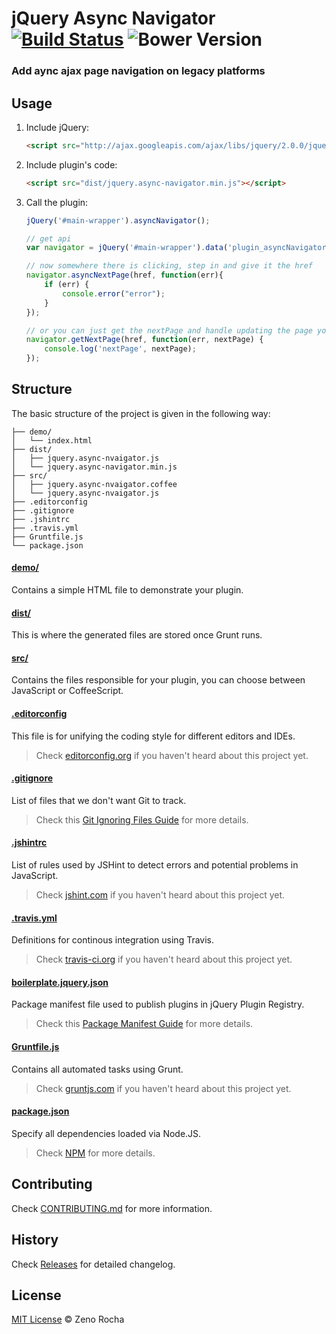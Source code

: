# jQuery Async Navigator [![Build Status](https://travis-ci.org/electblake/jquery-async-navigator.svg?branch=master)](https://travis-ci.org/electblake/jquery-async-navigator) ![Bower Version](https://badge.fury.io/bo/jquery-async-navigator.svg)

### Add aync ajax page navigation on legacy platforms

## Usage

1. Include jQuery:

	```html
	<script src="http://ajax.googleapis.com/ajax/libs/jquery/2.0.0/jquery.min.js"></script>
	```

2. Include plugin's code:

	```html
	<script src="dist/jquery.async-navigator.min.js"></script>
	```

3. Call the plugin:

	```javascript
	jQuery('#main-wrapper').asyncNavigator();
	
	// get api
	var navigator = jQuery('#main-wrapper').data('plugin_asyncNavigator');

	// now somewhere there is clicking, step in and give it the href
	navigator.asyncNextPage(href, function(err){
		if (err) {
			console.error("error");
		}
	});

	// or you can just get the nextPage and handle updating the page yourself
	navigator.getNextPage(href, function(err, nextPage) {
		console.log('nextPage', nextPage);
	});
	```

## Structure

The basic structure of the project is given in the following way:

```
├── demo/
│   └── index.html
├── dist/
│   ├── jquery.async-nvaigator.js
│   └── jquery.async-navigator.min.js
├── src/
│   ├── jquery.async-nvaigator.coffee
│   └── jquery.async-nvaigator.js
├── .editorconfig
├── .gitignore
├── .jshintrc
├── .travis.yml
├── Gruntfile.js
└── package.json
```

#### [demo/](https://github.com/jquery-async-navigator/boilerplate/tree/master/demo)

Contains a simple HTML file to demonstrate your plugin.

#### [dist/](https://github.com/jquery-async-navigator/boilerplate/tree/master/dist)

This is where the generated files are stored once Grunt runs.

#### [src/](https://github.com/jquery-async-navigator/boilerplate/tree/master/src)

Contains the files responsible for your plugin, you can choose between JavaScript or CoffeeScript.

#### [.editorconfig](https://github.com/jquery-async-navigator/boilerplate/tree/master/.editorconfig)

This file is for unifying the coding style for different editors and IDEs.

> Check [editorconfig.org](http://editorconfig.org) if you haven't heard about this project yet.

#### [.gitignore](https://github.com/jquery-async-navigator/boilerplate/tree/master/.gitignore)

List of files that we don't want Git to track.

> Check this [Git Ignoring Files Guide](https://help.github.com/articles/ignoring-files) for more details.

#### [.jshintrc](https://github.com/jquery-async-navigator/boilerplate/tree/master/.jshintrc)

List of rules used by JSHint to detect errors and potential problems in JavaScript.

> Check [jshint.com](http://jshint.com/about/) if you haven't heard about this project yet.

#### [.travis.yml](https://github.com/jquery-async-navigator/boilerplate/tree/master/.travis.yml)

Definitions for continous integration using Travis.

> Check [travis-ci.org](http://about.travis-ci.org/) if you haven't heard about this project yet.

#### [boilerplate.jquery.json](https://github.com/jquery-async-navigator/boilerplate/tree/master/boilerplate.jquery.json)

Package manifest file used to publish plugins in jQuery Plugin Registry.

> Check this [Package Manifest Guide](http://plugins.jquery.com/docs/package-manifest/) for more details.

#### [Gruntfile.js](https://github.com/jquery-async-navigator/boilerplate/tree/master/Gruntfile.js)

Contains all automated tasks using Grunt.

> Check [gruntjs.com](http://gruntjs.com) if you haven't heard about this project yet.

#### [package.json](https://github.com/jquery-async-navigator/boilerplate/tree/master/package.json)

Specify all dependencies loaded via Node.JS.

> Check [NPM](https://npmjs.org/doc/json.html) for more details.

## Contributing

Check [CONTRIBUTING.md](https://github.com/jquery-async-navigator/boilerplate/blob/master/CONTRIBUTING.md) for more information.

## History

Check [Releases](https://github.com/electblake/jquery-async-navigator/releases) for detailed changelog.

## License

[MIT License](http://zenorocha.mit-license.org/) © Zeno Rocha
